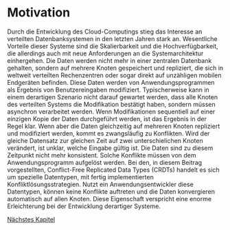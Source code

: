 # Motivation

Durch die Entwicklung des Cloud-Computings stieg das Interesse an verteilten Datenbanksystemen in den letzten Jahren stark an. Wesentliche Vorteile dieser Systeme sind die Skalierbarkeit und die Hochverfügbarkeit, die allerdings auch mit neue Anforderungen an die Systemarchitektur einhergehen. Die Daten werden nicht mehr in einer zentralen Datenbank gehalten, sondern  auf mehrere Knoten gespeichert und repliziert, die sich in weltweit verteilten Rechenzentren oder sogar direkt auf unzähligen mobilen Endgeräten befinden. Diese Daten werden von Anwendungsprogrammen als Ergebnis von Benutzereingaben modifiziert. Typischerweise kann in einem derartigen Szenario nicht darauf gewartet werden, dass alle Knoten des verteilten Systems die Modifikation bestätigt haben, sondern müssen asynchron verarbeitet werden. Wenn Modifikationen sequentiell auf einer einzigen Kopie der Daten durchgeführt werden, ist das Ergebnis in der Regel klar. Wenn aber die Daten gleichzeitig auf mehreren Knoten repliziert und modifiziert werden, kommt es zwangsläufig zu Konflikten. Wird der gleiche Datensatz zur gleichen Zeit auf zwei unterschielichen Knoten verändert, ist unklar, welche Eingabe gültig ist. Die Daten sind zu diesem Zeitpunkt nicht mehr konsistent. Solche Konflikte müssen von dem Anwendungsprogramm aufgelöst werden. Bei den, in diesem Beitrag vorgestellten, Conflict-Free Replicated Data Types (CRDTs) handelt es sich um spezielle Datentypen, mit fertig implementierten Konfliktlösungsstrategien. Nutzt ein Anwendungsentwickler diese Datentypen, können keine Konflikte auftreten und die Daten konvergieren automatisch auf allen Knoten. Diese Eigenschaft verspricht eine enorme Erleichterung bei der Entwicklung derartiger Systeme.

[Nächstes Kapitel](02_Grundlagen.md)  
